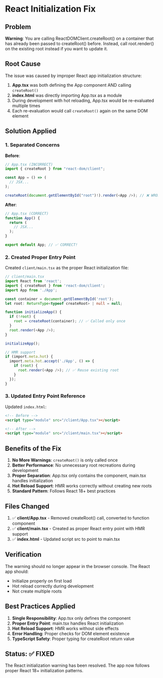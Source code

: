 # React Initialization Fix

## Problem

**Warning**: You are calling ReactDOMClient.createRoot() on a container that has already been passed to createRoot() before. Instead, call root.render() on the existing root instead if you want to update it.

## Root Cause

The issue was caused by improper React app initialization structure:

1. **App.tsx** was both defining the App component AND calling `createRoot()`
2. **index.html** was directly importing App.tsx as a module
3. During development with hot reloading, App.tsx would be re-evaluated multiple times
4. Each re-evaluation would call `createRoot()` again on the same DOM element

## Solution Applied

### 1. Separated Concerns

**Before**:

```typescript
// App.tsx (INCORRECT)
import { createRoot } from "react-dom/client";

const App = () => (
  // JSX...
);

createRoot(document.getElementById("root")!).render(<App />); // ❌ WRONG!
```

**After**:

```typescript
// App.tsx (CORRECT)
function App() {
  return (
    // JSX...
  );
}

export default App; // ✅ CORRECT!
```

### 2. Created Proper Entry Point

Created `client/main.tsx` as the proper React initialization file:

```typescript
// client/main.tsx
import React from 'react';
import { createRoot } from 'react-dom/client';
import App from './App';

const container = document.getElementById('root');
let root: ReturnType<typeof createRoot> | null = null;

function initializeApp() {
  if (!root) {
    root = createRoot(container); // ✅ Called only once
  }
  root.render(<App />);
}

initializeApp();

// HMR support
if (import.meta.hot) {
  import.meta.hot.accept('./App', () => {
    if (root) {
      root.render(<App />); // ✅ Reuse existing root
    }
  });
}
```

### 3. Updated Entry Point Reference

Updated `index.html`:

```html
<!-- Before -->
<script type="module" src="/client/App.tsx"></script>

<!-- After -->
<script type="module" src="/client/main.tsx"></script>
```

## Benefits of the Fix

1. **No More Warnings**: `createRoot()` is only called once
2. **Better Performance**: No unnecessary root recreations during development
3. **Proper Separation**: App.tsx only contains the component, main.tsx handles initialization
4. **Hot Reload Support**: HMR works correctly without creating new roots
5. **Standard Pattern**: Follows React 18+ best practices

## Files Changed

1. ✅ **client/App.tsx** - Removed createRoot() call, converted to function component
2. ✅ **client/main.tsx** - Created as proper React entry point with HMR support
3. ✅ **index.html** - Updated script src to point to main.tsx

## Verification

The warning should no longer appear in the browser console. The React app should:

- Initialize properly on first load
- Hot reload correctly during development
- Not create multiple roots

## Best Practices Applied

1. **Single Responsibility**: App.tsx only defines the component
2. **Proper Entry Point**: main.tsx handles React initialization
3. **Hot Reload Support**: HMR works without side effects
4. **Error Handling**: Proper checks for DOM element existence
5. **TypeScript Safety**: Proper typing for createRoot return value

## Status: ✅ FIXED

The React initialization warning has been resolved. The app now follows proper React 18+ initialization patterns.
